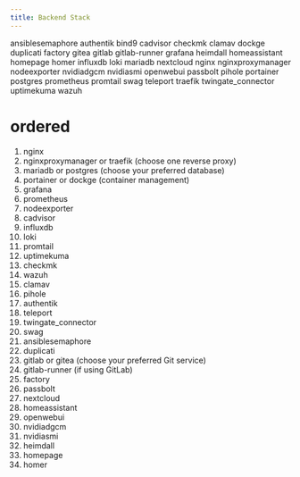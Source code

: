 ```yaml
---
title: Backend Stack
---
```


ansiblesemaphore
authentik
bind9
cadvisor
checkmk
clamav
dockge
duplicati
factory
gitea
gitlab
gitlab-runner
grafana
heimdall
homeassistant
homepage
homer
influxdb
loki
mariadb
nextcloud
nginx
nginxproxymanager
nodeexporter
nvidiadgcm
nvidiasmi
openwebui
passbolt
pihole
portainer
postgres
prometheus
promtail
swag
teleport
traefik
twingate_connector
uptimekuma
wazuh

# ordered
1. nginx
2. nginxproxymanager or traefik (choose one reverse proxy)
3. mariadb or postgres (choose your preferred database)
4. portainer or dockge (container management)
5. grafana
6. prometheus
7. nodeexporter
8. cadvisor
9. influxdb
10. loki
11. promtail
12. uptimekuma
13. checkmk
14. wazuh
15. clamav
16. pihole
17. authentik
18. teleport
19. twingate_connector
20. swag
21. ansiblesemaphore
22. duplicati
23. gitlab or gitea (choose your preferred Git service)
24. gitlab-runner (if using GitLab)
25. factory
26. passbolt
27. nextcloud
28. homeassistant
29. openwebui
30. nvidiadgcm
31. nvidiasmi
32. heimdall
33. homepage
34. homer